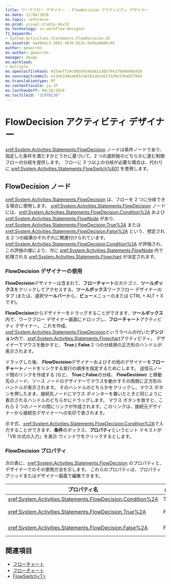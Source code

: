 ```yaml
---
title: ワークフロー デザイナー - FlowDecision アクティビティ デザイナー
ms.date: 11/04/2016
ms.topic: reference
ms.prod: visual-studio-dev15
ms.technology: vs-workflow-designer
f1_keywords:
- System.Activities.Statements.FlowDecision.UI
ms.assetid: 4a49edc3-3662-4b7b-812e-0a5ba00d6c94
author: gewarren
ms.author: gewarren
manager: douge
ms.workload:
- multiple
ms.openlocfilehash: 033eeff34c095b4598a02a386794379d06086450
ms.sourcegitcommit: e13e61ddea6032a8282abe16131d9e136a927984
ms.translationtype: MT
ms.contentlocale: ja-JP
ms.lasthandoff: 04/26/2018
ms.locfileid: "31978136"
---
```

# <a name="flowdecision-activity-designer"></a>FlowDecision アクティビティ デザイナー

<xref:System.Activities.Statements.FlowDecision> ノードは条件ノードであり、指定した条件を満たすかどうかに基づいて、2 つの選択肢のどちらかに進む制御フローの分岐を提供します。 フローに 3 つ以上の分岐が必要な場合は、代わりに <xref:System.Activities.Statements.FlowSwitch%601> を使用します。

## <a name="the-flowdecision-node"></a>FlowDecision ノード

<xref:System.Activities.Statements.FlowDecision> は、フローを 2 つに分岐できる場合に使用します。 <xref:System.Activities.Statements.FlowDecision> ノードには、<xref:System.Activities.Statements.FlowDecision.Condition%2A> および <xref:System.Activities.Statements.FlowNode> があり、<xref:System.Activities.Statements.FlowDecision.True%2A> または <xref:System.Activities.Statements.FlowDecision.False%2A> という、想定される 2 つの結果のそれぞれに関連付けられています。 <xref:System.Activities.Statements.FlowDecision.Condition%2A> が評価され、この評価の値により、次に <xref:System.Activities.Statements.FlowNode> 内で処理される <xref:System.Activities.Statements.Flowchart> が決定されます。

### <a name="using-the-flowdecision-designer"></a>FlowDecision デザイナーの使用
 **FlowDecision**デザイナーは含まれて、**フローチャート**のカテゴリ、**ツールボックス**をクリックしてアクセスする、**ツールボックス**ワークフロー デザイナーのタブ (または、選択**ツールバー**から、**ビュー**メニューのまたは CTRL + ALT + X です)。

 **FlowDecision**からデザイナーをドラッグすることができます、**ツールボックス**内で、ワークフロー デザイナー画面にドロップし、**フローチャート**アクティビティ デザイナー。 これを作成、<xref:System.Activities.Statements.FlowDecision>というラベルの付いた**デシジョン**内で、<xref:System.Activities.Statements.Flowchart>アクティビティ。 デザイナーでマウスを動かすと、 **True**と**False** 2 つの分岐用の正方形のハンドルが表示されます。

 ドラッグした後、 **FlowDecision**デザイナーおよびその他のデザイナーを**フローチャート**ノードをリンクする実行の順序を指定するためにします。 送信元ノード間のリンクを作成する (など、 **True**と**False**の分岐、 **FlowDecision**) と移動先のノード、ソース ノードのデザイナーでマウスを動かすその両側に正方形のハンドルが表示されます。 そのハンドルのどちらかをクリックし、マウス ボタンを押したまま、接続先ノードにマウス ポインターを置いたときと同じように表示されるハンドルのどちらかにドラッグします。 マウス ボタンを放すと、これら 2 つのノードの間にリンクが作成されます。このリンクは、接続元デザイナーから接続先デザイナーへの矢印で表されます。

 示す式、<xref:System.Activities.Statements.FlowDecision.Condition%2A>で入力することができます、**条件**のボックス、**プロパティ**というヒント テキストが「VB の式の入力」を表示 ウィンドウをクリックするとします。

### <a name="the-flowdecision-properties"></a>FlowDecision プロパティ
 次の表に、<xref:System.Activities.Statements.FlowDecision> のプロパティと、デザイナーでのその使用方法を示します。 これらのプロパティは、プロパティ グリッドまたはデザイナー画面で編集できます。

|プロパティ名|必須|使用方法|
|-------------------|--------------|-----------|
|<xref:System.Activities.Statements.FlowDecision.Condition%2A>|True|フロー制御が使用するパスを決定する条件。|
|<xref:System.Activities.Statements.FlowDecision.True%2A>|False|<xref:System.Activities.Statements.FlowDecision.Condition%2A> が満たされた場合にフロー制御で使用されるパス。|
|<xref:System.Activities.Statements.FlowDecision.False%2A>|False|<xref:System.Activities.Statements.FlowDecision.Condition%2A> が満たされない場合にフロー制御で使用されるパス。|

## <a name="see-also"></a>関連項目

- [フローチャート](../workflow-designer/flowchart-activity-designers.md)
- [フローチャート](../workflow-designer/flowchart-activity-designer.md)
- [FlowSwitch\<T>](../workflow-designer/flowswitch-t-activity-designer.md)